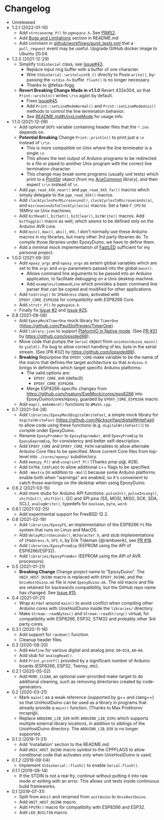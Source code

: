 # Changelog

* Unreleased
* 1.2.1 (2022-01-10)
    * Add `strncasecmp_P()` to `pgmspace.h`. See
      [PR#52](https://github.com/bxparks/EpoxyDuino/pull/52).
    * Add [Bugs and Limitations](README.md##BugsAndLimitations) section in
      README.md
    * Add comment in
      [github/workflows/aunit_tests.yml](github/workflows/aunit_tests.yml)
      that a `pull_request` event may be useful. Upgrade GitHub docker image to
      Ubuntu 20.04.
* 1.2.0 (2021-12-29)
    * Simplify `StdioSerial`  class, see
      [Issue#43](https://github.com/bxparks/EpoxyDuino/issues/43).
        * Replace input ring buffer with a buffer of one character.
        * Wire `StdioSerial::write(uint8_t)` directly to Posix `write()`,
          by-passing the `<stdio.h>` buffer. `flush()` is no longer necessary.
        * Thanks to @felias-fogg.
    * **Revert Breaking Change Made in v1.1.0** Revert 432e304, so that
      `Print::writeln()` writes `\r\n` again by default.
        * Fixes [Issue#45](https://github.com/bxparks/EpoxyDuino/issues/45).
        * Add `Print::setLineModeNormal()` and `Print::setLineModeUnix()`
          methods to control the line termination behavior.
        * See [README.md#UnixLineMode](README.md#UnixLineMode) for usage info.
* 1.1.0 (2021-12-09)
    * Add optional `DEPS` variable containing header files that the `*.ino`
      depends on.
    * **Potential Breaking** Change `Print::println()` to print just a `\n`
      instead of `\r\n`.
        * This is more compatible on Unix where the line terminator is a single
          `\n`
        * This allows the text output of Arduino programs to be redirected to
          a file or piped to another Unix program with the correct line
          termination character.
        * This change may break some programs (usually unit tests) which print
          to a
          [PrintStr](https://github.com/bxparks/AceCommon/tree/develop/src/print_str)
          object (from my [AceCommon](https://github.com/bxparks/AceCommon)
          library), and then expect `\r\n` instead of `\n`.
    * Add `pgm_read_XXX_near()` and `pgm_read_XXX_far()` macros which
      simply delegate to the `pgm_read_XXX()` macros.
    * Add `clockCyclesPerMicrosecond()`, `clockCyclesToMicroseconds(a)`,
      and `microsecondsToClockCycles(a)` macros. Set a fake `F_CPU` to 16MHz
      on Unix machines.
    * Add `bitRead()`, `bitSet()`, `bitClear()`, `bitWrite()` macros. Add
      `bitToggle()` macro as well, which seems to be defined only on the
      Arduino AVR core.
    * Add `min()`, `max()`, `abs()`, etc. I don't normally use these Arduino
      macros in my libraries, but many other 3rd party libraries do. To compile
      those libraries under EpoxyDuino, we have to define them.
    * Add a minimal mock implementation of
      [FastLED](https://github.com/FastLED/FastLED) sufficient for my personal
      project.
* 1.0.0 (2021-09-30)
    * Add `epoxy_argc` and `epoxy_argv` as extern global variables which
      are set to the `argc` and `argv` parameters passed into the global
      `main()`.
        * Allows command line arguments to be passed into an Arduino
          application, to facilitate debugging on a Unix desktop machine.
        * Add `examples/CommandLine` which provides a basic command line parser
          that can be copied and modified for other applications.
    * Add `toString()` to `IPAddress` class, activated with `EPOXY_CORE_ESP8266`
      for compatibility with ESP8266 Core.
    * Add `strstr_P()` to `pgmspace.h`.
    * Finally fix [Issue #2](https://github.com/bxparks/EpoxyDuino/issues/2) and
      [Issue #25](https://github.com/bxparks/EpoxyDuino/issues/25).
* 0.8 (2021-08-08)
    * Add `EpoxyMockTimerOne` mock library for `TimerOne`
      (https://github.com/PaulStoffregen/TimerOne).
    * Add `library.json` to support
      [PlaformIO in Native
      mode](https://docs.platformio.org/en/latest/platforms/native.html). (See
      [PR #31](https://github.com/bxparks/EpoxyDuino/pull/31) by
      https://github.com/lopsided98).
    * Move code that pumps the `Serial` object from `unixhostduino_main()`
      to `yield()`. Fix bug to allow correct handling of `NUL` byte in the
      serial stream. (See [PR #32] by https://github.com/lopsided98).
    * **Breaking** Repurpose the `EPOXY_CORE` make variable to be the name of
      the macro that defines the target architecture so that `Arduino.h` brings
      in definitions which target specific Arduino platforms:
        * The valid options are:
            * `EPOXY_CORE_AVR` (default)
            * `EPOXY_CORE_ESP8266`
        * Merge ESP8266-specific changes from
          https://github.com/hsaturn/EspMock/cores/esp8266 into
          EpoxyDuino/cores/epoxy, guarded by `EPOXY_CORE_ESP8266` macro.
    * Add `map()`, `makeWord()` functions to `WMath.cpp`.
* 0.7 (2021-04-28)
    * Add `libraries/EpoxyMockDigitalWriteFast`, a simple mock library for
      `digitalWriteFast` (https://github.com/NicksonYap/digitalWriteFast) to
      allow code using these functions (e.g. `digitalWriteFast()`) to compile
      under EpoxyDuino.
    * Rename `EpoxyPromAvr` to `EpoxyEepromAvr`, and `EpoxyPromEsp` to
      `EpoxyEepromEsp`, for consistency and better self-description.
    * Add `EPOXY_CORE` and `EPOXY_CORE_PATH` variables to allow alternate
      Arduino Core files to be specified. Move current Core files from top-level
      into `./cores/epoxy/` subdirectory.
    * Add `memcpy_P()` and `vsnprintf_P()` (Thanks pmp-p@, #28).
    * Add `EXTRA_CXXFLAGS` to allow additional c++ flags to be specified.
    * Add `-Wextra` (in addition to `-Wall`) because some Arduino platforms
      enable both when "warnings" are enabled, so it's convenient to catch those
      warnings on the desktop when using EpoxyDuino.
* 0.6.2 (2021-03-15)
    * Add more stubs for Arduino API functions: `pulseIn()`, `pulseInLong()`,
      `shiftOut()`, `shiftIn()`, I2C and SPI pins (SS, MOSI, MISO, SCK, SDA,
      SCL), `analogWrite()`, typedefs for `boolean`, `byte`, `word`.
* 0.6.1 (2021-02-25)
    * Add experimental support for FreeBSD 12.2.
* 0.6 (2021-02-19)
    * Add `libraries/EpoxyFS`, an implementation of the ESP8266 `FS` file system
      that runs on Linux and MacOS.
    * Add `delayMicroSeconds()`, `WCharacter.h`, and stub implementations of
      `IPAddress.h`, `SPI.h`, by Erik Tideman (@ramboerik), see
      [PR #18](https://github.com/bxparks/EpoxyDuino/pull/18).
    * Add `libraries/EpoxyPromEsp` (EEPROM using the API of ESP8266/ESP32).
    * Add `libraries/EpoxyPromAvr` (EEPROM using the API of AVR processors).
* 0.5 (2021-01-21)
    * **Breaking Change** Change project name to "EpoxyDuino". The
      `UNIX_HOST_DUINO` macro is replaced with `EPOXY_DUINO`, and the
      `UnixHostDuino.mk` file is now `EpoxyDuino.mk`. The old macro and file are
      retained for backwards compatibility, but the GitHub repo name has
      changed. See
      [Issue #15](https://github.com/bxparks/UnixHostDuino/issues/15).
* 0.4 (2021-01-21)
    * Wrap `#ifdef` around `main()` to avoid conflict when compiling other
      Arduino cores with UnixHostDuino inside the `libraries/` directory.
    * Make `Stream::readBytes()` and `Stream::readString()` virtual, for
      compatibility with ESP8266, ESP32, STM32 and probably other 3rd party
      cores.
* 0.3.1 (2020-11-16)
    * Add support for `random()` function.
    * Cleanup header files.
* 0.3 (2020-08-20)
    * Add `#define` for various digital and analog pins: `D0`-`D19`, `A0`-`A9`.
    * Add stub for `analogRead()`.
    * Add `Print.printf()` provided by a significant number of Arduino boards
      (ESP8266, ESP32, Teensy, etc).
* 0.2.1 (2020-05-02)
    * Add `MORE_CLEAN`, an optional user-provided make-target to do additional
      cleaning, such as removing directories created by code-generators.
* 0.2 (2020-03-21)
    * Mark `main()` as a weak reference (supported by g++ and clang++) so that
      UniHostDuino can be used as a library in programs that already provide a
      `main()` function. (Thanks to Max Prokhorov mcspr@).
    * Replace `ARDUINO_LIB_DIR` with `ARDUINO_LIB_DIRS` which supports
      multiple external library locations, in addition to siblings of the
      UnixHostDuino directory. The `ARDUINO_LIB_DIR` is no longer supported.
* 0.1.3 (2019-11-21)
    * Add 'Installation' section to the README.md.
    * Add `UNIX_HOST_DUINO` macro symbol  to the CPPFLAGS to allow conditional
      code that activates only when UnixHostDuino is used.
* 0.1.2 (2019-09-04)
    * Implement `StdioSerial::flush()` to enable `Serial.flush()`.
* 0.1.1 (2019-08-14)
    * If the STDIN is not a real tty, continue without putting it into raw mode
      or exiting with an error. This allows unit tests inside continuous build
      frameworks.
* 0.1 (2019-07-31)
    * Split from `AUnit` and renamed from `unitduino` to `UnixHostDuino`.
    * Add `UNIT_HOST_DUINO` macro.
    * Add `FPSTR()` macro for compatibilty with ESP8266 and ESP32.
    * Add `LED_BUILTIN` macro.
